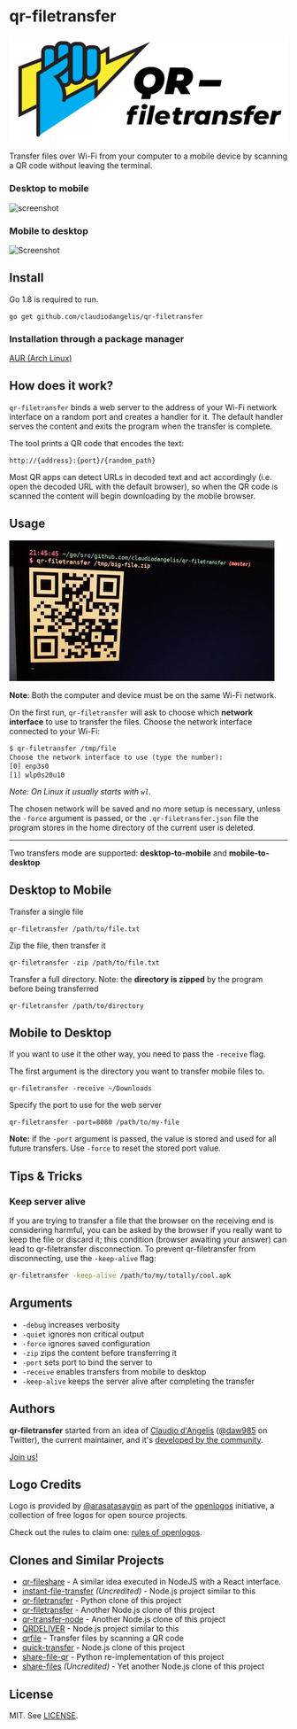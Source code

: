 # qr-filetransfer
![Logo](logo.svg)



Transfer files over Wi-Fi from your computer to a mobile device by scanning a QR code without leaving the terminal.

### Desktop to mobile

![screenshot](demo.gif)

### Mobile to desktop

![Screenshot](mobile-demo.gif)

## Install

Go 1.8 is required to run.

```
go get github.com/claudiodangelis/qr-filetransfer
```

### Installation through a package manager

[AUR (Arch Linux)](https://aur.archlinux.org/packages/qr-filetransfer-git/)

## How does it work?


`qr-filetransfer` binds a web server to the address of your Wi-Fi network interface on a random port and creates a handler for it. The default handler serves the content and exits the program when the transfer is complete.

The tool prints a QR code that encodes the text:

```
http://{address}:{port}/{random_path}
```


Most QR apps can detect URLs in decoded text and act accordingly (i.e. open the decoded URL with the default browser), so when the QR code is scanned the content will begin downloading by the mobile browser.

## Usage


![Screenshot](screenshot.jpg)


**Note**: Both the computer and device must be on the same Wi-Fi network.

On the first run, `qr-filetransfer` will ask to choose which **network interface** to use to transfer the files. Choose the network interface connected to your Wi-Fi:

```
$ qr-filetransfer /tmp/file
Choose the network interface to use (type the number):
[0] enp3s0
[1] wlp0s20u10
```

_Note: On Linux it usually starts with `wl`._


The chosen network will be saved and no more setup is necessary, unless the `-force` argument is passed, or the `.qr-filetransfer.json` file the program stores in the home directory of the current user is deleted.



---

Two transfers mode are supported: **desktop-to-mobile** and **mobile-to-desktop**


## Desktop to Mobile

Transfer a single file

```
qr-filetransfer /path/to/file.txt
```

Zip the file, then transfer it

```
qr-filetransfer -zip /path/to/file.txt
```

Transfer a full directory. Note: the **directory is zipped** by the program before being transferred

```
qr-filetransfer /path/to/directory
```

## Mobile to Desktop

If you want to use it the other way, you need to pass the `-receive` flag. 

The first argument is the directory you want to transfer mobile files to.

```
qr-filetransfer -receive ~/Downloads
```

Specify the port to use for the web server

```
qr-filetransfer -port=8080 /path/to/my-file
```

**Note:** if the `-port` argument is passed, the value is stored and used for all future transfers. Use `-force` to reset the stored port value.

## Tips & Tricks

### Keep server alive

If you are trying to transfer a file that the browser on the receiving end is considering harmful, you can be asked by the browser if you really want to keep the file or discard it; this condition (browser awaiting your answer) can lead to qr-filetransfer disconnection. To prevent qr-filetransfer from disconnecting, use the `-keep-alive` flag:

```sh
qr-filetransfer -keep-alive /path/to/my/totally/cool.apk
```

## Arguments

- `-debug` increases verbosity
- `-quiet` ignores non critical output
- `-force` ignores saved configuration
- `-zip` zips the content before transferring it
- `-port` sets port to bind the server to
- `-receive` enables transfers from mobile to desktop
- `-keep-alive` keeps the server alive after completing the transfer


## Authors

**qr-filetransfer** started from an idea of [Claudio d'Angelis](claudiodangelis@gmail.com) ([@daw985](https://twitter.com/daw985) on Twitter), the current maintainer, and it's [developed by the community](https://github.com/claudiodangelis/qr-filetransfer/graphs/contributors).


[Join us!](https://github.com/claudiodangelis/qr-filetransfer/fork)

## Logo Credits

Logo is provided by [@arasatasaygin](https://github.com/arasatasaygin) as part of the [openlogos](https://github.com/arasatasaygin/openlogos) initiative, a collection of free logos for open source projects.

Check out the rules to claim one: [rules of openlogos](https://github.com/arasatasaygin/openlogos#rules).

## Clones and Similar Projects

- [qr-fileshare](https://github.com/shivensinha4/qr-fileshare) - A similar idea executed in NodeJS with a React interface.
- [instant-file-transfer](https://github.com/maximumdata/instant-file-transfer) _(Uncredited)_ - Node.js project similar to this
- [qr-filetransfer](https://github.com/sdushantha/qr-filetransfer) - Python clone of this project
- [qr-filetransfer](https://github.com/svenkatreddy/qr-filetransfer) - Another Node.js clone of this project
- [qr-transfer-node](https://github.com/codezoned/qr-transfer-node) - Another Node.js clone of this project
- [QRDELIVER](https://github.com/realdennis/qrdeliver) - Node.js project similar to this
- [qrfile](https://github.com/sgbj/qrfile) - Transfer files by scanning a QR code
- [quick-transfer](https://github.com/CodeMan99/quick-transfer) - Node.js clone of this project
- [share-file-qr](https://github.com/pwalch/share-file-qr) - Python re-implementation of this project
- [share-files](https://github.com/antoaravinth/share-files) _(Uncredited)_  - Yet another Node.js clone of this project

## License

MIT. See [LICENSE](LICENSE).
